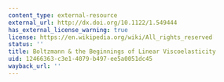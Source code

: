 ```yaml
---
content_type: external-resource
external_url: http://dx.doi.org/10.1122/1.549444
has_external_license_warning: true
license: https://en.wikipedia.org/wiki/All_rights_reserved
status: ''
title: Boltzmann & the Beginnings of Linear Viscoelasticity
uid: 12466363-c3e1-4079-b497-ee5a0051dc45
wayback_url: ''
---
```

